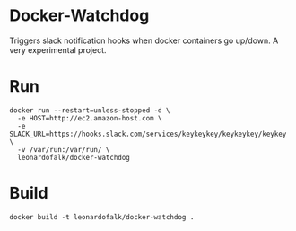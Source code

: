 # Docker-Watchdog

Triggers slack notification hooks when docker containers go up/down. A very experimental project.

# Run

```shell
docker run --restart=unless-stopped -d \
  -e HOST=http://ec2.amazon-host.com \
  -e SLACK_URL=https://hooks.slack.com/services/keykeykey/keykeykey/keykey \
  -v /var/run:/var/run/ \
  leonardofalk/docker-watchdog
```

# Build
```shell
docker build -t leonardofalk/docker-watchdog .
```
